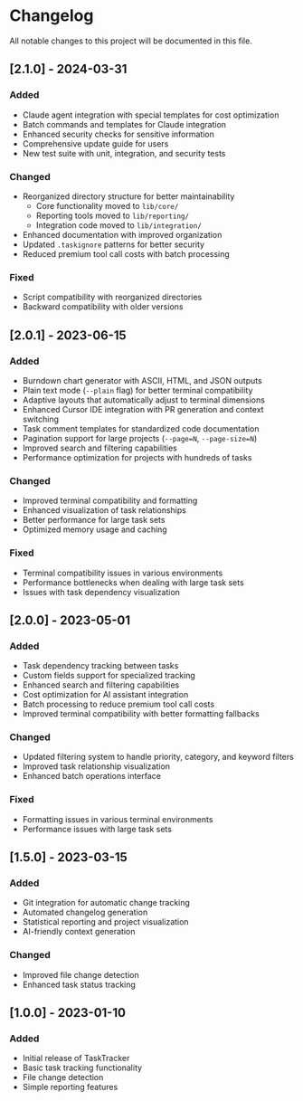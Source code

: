 # Changelog

All notable changes to this project will be documented in this file.

## [2.1.0] - 2024-03-31

### Added
- Claude agent integration with special templates for cost optimization
- Batch commands and templates for Claude integration
- Enhanced security checks for sensitive information
- Comprehensive update guide for users
- New test suite with unit, integration, and security tests

### Changed
- Reorganized directory structure for better maintainability
  - Core functionality moved to `lib/core/`
  - Reporting tools moved to `lib/reporting/` 
  - Integration code moved to `lib/integration/`
- Enhanced documentation with improved organization
- Updated `.taskignore` patterns for better security
- Reduced premium tool call costs with batch processing

### Fixed
- Script compatibility with reorganized directories
- Backward compatibility with older versions

## [2.0.1] - 2023-06-15

### Added
- Burndown chart generator with ASCII, HTML, and JSON outputs
- Plain text mode (`--plain` flag) for better terminal compatibility
- Adaptive layouts that automatically adjust to terminal dimensions
- Enhanced Cursor IDE integration with PR generation and context switching
- Task comment templates for standardized code documentation
- Pagination support for large projects (`--page=N`, `--page-size=N`)
- Improved search and filtering capabilities
- Performance optimization for projects with hundreds of tasks

### Changed
- Improved terminal compatibility and formatting
- Enhanced visualization of task relationships
- Better performance for large task sets
- Optimized memory usage and caching

### Fixed
- Terminal compatibility issues in various environments
- Performance bottlenecks when dealing with large task sets
- Issues with task dependency visualization

## [2.0.0] - 2023-05-01

### Added
- Task dependency tracking between tasks
- Custom fields support for specialized tracking
- Enhanced search and filtering capabilities
- Cost optimization for AI assistant integration
- Batch processing to reduce premium tool call costs
- Improved terminal compatibility with better formatting fallbacks

### Changed
- Updated filtering system to handle priority, category, and keyword filters
- Improved task relationship visualization
- Enhanced batch operations interface

### Fixed
- Formatting issues in various terminal environments
- Performance issues with large task sets

## [1.5.0] - 2023-03-15

### Added
- Git integration for automatic change tracking
- Automated changelog generation
- Statistical reporting and project visualization
- AI-friendly context generation

### Changed
- Improved file change detection
- Enhanced task status tracking

## [1.0.0] - 2023-01-10

### Added
- Initial release of TaskTracker
- Basic task tracking functionality
- File change detection
- Simple reporting features 